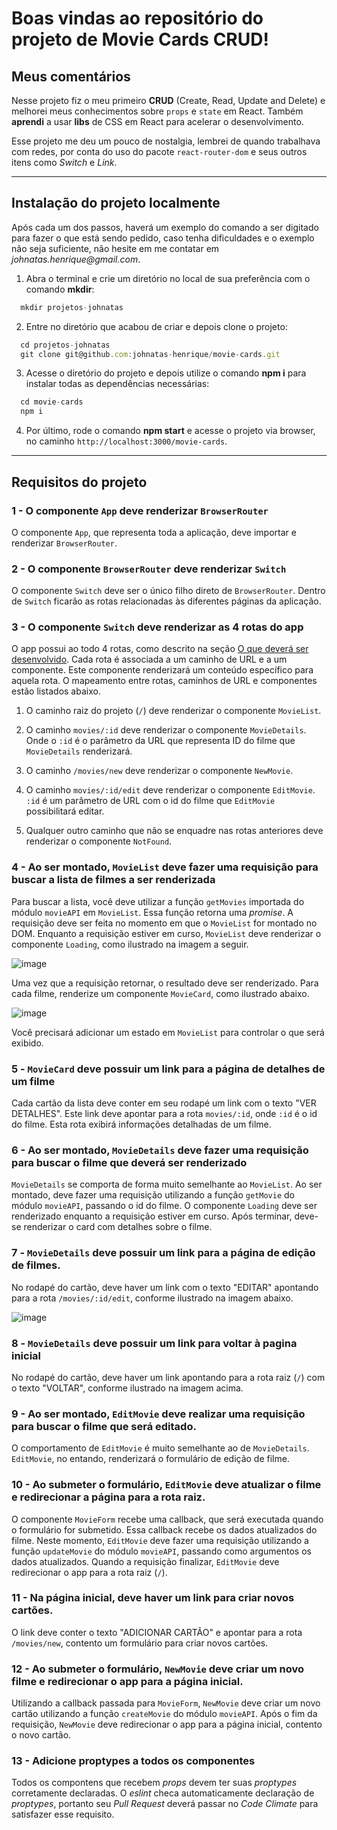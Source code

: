 # Boas vindas ao repositório do projeto de Movie Cards CRUD!

## Meus comentários

Nesse projeto fiz o meu primeiro **CRUD** (Create, Read, Update and Delete) e melhorei meus conhecimentos sobre `props` e `state` em React. Também **aprendi** a usar **libs** de CSS em React para acelerar o desenvolvimento. 

Esse projeto me deu um pouco de nostalgia, lembrei de quando trabalhava com redes, por conta do uso do pacote `react-router-dom` e seus outros itens como _Switch_ e _Link_.

---

## Instalação do projeto localmente

Após cada um dos passos, haverá um exemplo do comando a ser digitado para fazer o que está sendo pedido, caso tenha dificuldades e o exemplo não seja suficiente, não hesite em me contatar em _johnatas.henrique@gmail.com_.

1. Abra o terminal e crie um diretório no local de sua preferência com o comando **mkdir**:
```javascript
  mkdir projetos-johnatas
```

2. Entre no diretório que acabou de criar e depois clone o projeto:
```javascript
  cd projetos-johnatas
  git clone git@github.com:johnatas-henrique/movie-cards.git
```

3. Acesse o diretório do projeto e depois utilize o comando **npm i** para instalar todas as dependências necessárias:
```javascript
  cd movie-cards
  npm i
```

4. Por último, rode o comando **npm start** e acesse o projeto via browser, no caminho `http://localhost:3000/movie-cards`.

---

## Requisitos do projeto

### 1 - O componente `App` deve renderizar `BrowserRouter`

O componente `App`, que representa toda a aplicação, deve importar e renderizar `BrowserRouter`.

### 2 - O componente `BrowserRouter` deve renderizar `Switch`

O componente `Switch` deve ser o único filho direto de `BrowserRouter`. Dentro de `Switch` ficarão as rotas relacionadas às diferentes páginas da aplicação.

### 3 - O componente `Switch` deve renderizar as 4 rotas do app

O app possui ao todo 4 rotas, como descrito na seção [O que deverá ser desenvolvido](#o-que-deverá-ser-desenvolvido). Cada rota é associada a um caminho de URL e a um componente. Este componente renderizará um conteúdo específico para aquela rota. O mapeamento entre rotas, caminhos de URL e componentes estão listados abaixo.

1. O caminho raiz do projeto (`/`) deve renderizar o componente `MovieList`.

2. O caminho `movies/:id` deve renderizar o componente `MovieDetails`. Onde o `:id` é o parâmetro da URL que representa ID do filme que `MovieDetails` renderizará.

3. O caminho `/movies/new` deve renderizar o componente `NewMovie`.

4. O caminho `movies/:id/edit` deve renderizar o componente `EditMovie`. `:id` é um parâmetro de URL com o id do filme que `EditMovie` possibilitará editar.

5. Qualquer outro caminho que não se enquadre nas rotas anteriores deve renderizar o componente `NotFound`.

### 4 - Ao ser montado, `MovieList` deve fazer uma requisição para buscar a lista de filmes a ser renderizada

Para buscar a lista, você deve utilizar a função `getMovies` importada do módulo `movieAPI` em `MovieList`. Essa função retorna uma _promise_. A requisição deve ser feita no momento em que o `MovieList` for montado no DOM. Enquanto a requisição estiver em curso, `MovieList` deve renderizar o componente `Loading`, como ilustrado na imagem a seguir.

![image](loading.png)

Uma vez que a requisição retornar, o resultado deve ser renderizado. Para cada filme, renderize um componente `MovieCard`, como ilustrado abaixo.

![image](index.png)

Você precisará adicionar um estado em `MovieList` para controlar o que será exibido.

### 5 - `MovieCard` deve possuir um link para a página de detalhes de um filme

Cada cartão da lista deve conter em seu rodapé um link com o texto "VER DETALHES". Este link deve apontar para a rota `movies/:id`, onde `:id` é o id do filme. Esta rota exibirá informações detalhadas de um filme.

### 6 - Ao ser montado, `MovieDetails` deve fazer uma requisição para buscar o filme que deverá ser renderizado

`MovieDetails` se comporta de forma muito semelhante ao `MovieList`. Ao ser montado, deve fazer uma requisição utilizando a função `getMovie` do módulo `movieAPI`, passando o id do filme. O componente `Loading` deve ser renderizado enquanto a requisição estiver em curso. Após terminar, deve-se renderizar o card com detalhes sobre o filme.

### 7 - `MovieDetails` deve possuir um link para a página de edição de filmes.

No rodapé do cartão, deve haver um link com o texto "EDITAR" apontando para a rota `/movies/:id/edit`, conforme ilustrado na imagem abaixo.

![image](card-details.png)

### 8 - `MovieDetails` deve possuir um link para voltar à pagina inicial

No rodapé do cartão, deve haver um link apontando para a rota raiz (`/`) com o texto "VOLTAR", conforme ilustrado na imagem acima.

### 9 - Ao ser montado, `EditMovie` deve realizar uma requisição para buscar o filme que será editado.

O comportamento de `EditMovie` é muito semelhante ao de `MovieDetails`. `EditMovie`, no entando, renderizará o formulário de edição de filme.

### 10 - Ao submeter o formulário, `EditMovie` deve atualizar o filme e redirecionar a página para a rota raiz.

O componente `MovieForm` recebe uma callback, que será executada quando o formulário for submetido. Essa callback recebe os dados atualizados do filme. Neste momento, `EditMovie` deve fazer uma requisição utilizando a função `updateMovie` do módulo `movieAPI`, passando como argumentos os dados atualizados. Quando a requisição finalizar, `EditMovie` deve redirecionar o app para a rota raiz (`/`).

### 11 - Na página inicial, deve haver um link para criar novos cartões.

O link deve conter o texto "ADICIONAR CARTÃO" e apontar para a rota `/movies/new`, contento um formulário para criar novos cartões.

### 12 - Ao submeter o formulário, `NewMovie` deve criar um novo filme e redirecionar o app para a página inicial.

Utilizando a callback passada para `MovieForm`, `NewMovie` deve criar um novo cartão utilizando a função `createMovie` do módulo `movieAPI`. Após o fim da requisição, `NewMovie` deve redirecionar o app para a página inicial, contento o novo cartão.

### 13 - Adicione proptypes a todos os componentes

Todos os compontens que recebem _props_ devem ter suas _proptypes_ corretamente declaradas. O _eslint_ checa automaticamente declaração de _proptypes_, portanto seu _Pull Request_ deverá passar no _Code Climate_ para satisfazer esse requisito.
